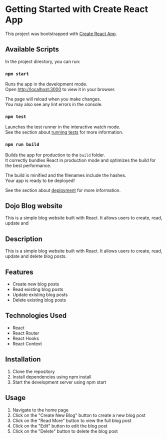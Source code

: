 # Getting Started with Create React App

This project was bootstrapped with [Create React App](https://github.com/facebook/create-react-app).

## Available Scripts

In the project directory, you can run:

### `npm start`

Runs the app in the development mode.\
Open [http://localhost:3000](http://localhost:3000) to view it in your browser.

The page will reload when you make changes.\
You may also see any lint errors in the console.

### `npm test`

Launches the test runner in the interactive watch mode.\
See the section about [running tests](https://facebook.github.io/create-react-app/docs/running-tests) for more information.

### `npm run build`

Builds the app for production to the `build` folder.\
It correctly bundles React in production mode and optimizes the build for the best performance.

The build is minified and the filenames include the hashes.\
Your app is ready to be deployed!

See the section about [deployment](https://facebook.github.io/create-react-app/docs/deployment) for more information.

## Dojo Blog website

This is a simple blog website built with React. It allows users to create, read, update and

## Description

This is a simple blog website built with React. It allows users to create, read, update and
delete blog posts.

## Features

- Create new blog posts
- Read existing blog posts
- Update existing blog posts
- Delete existing blog posts

## Technologies Used

- React
- React Router
- React Hooks
- React Context

## Installation

1. Clone the repository
2. Install dependencies using npm install
3. Start the development server using npm start

## Usage

1. Navigate to the home page
2. Click on the "Create New Blog" button to create a new blog post
3. Click on the "Read More" button to view the full blog post
4. Click on the "Edit" button to edit the blog post
5. Click on the "Delete" button to delete the blog post
